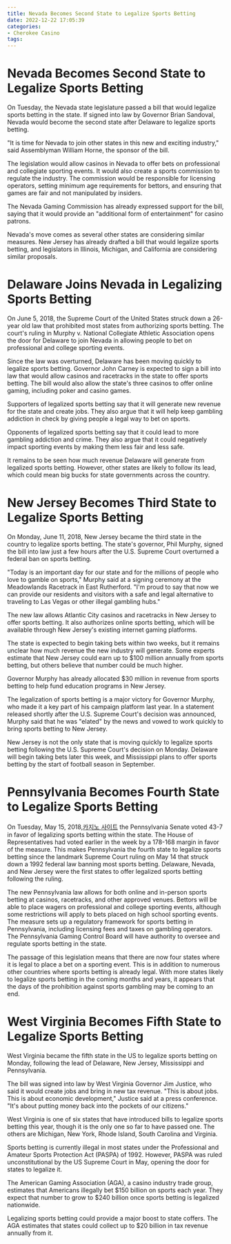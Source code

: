 ```yaml
---
title: Nevada Becomes Second State to Legalize Sports Betting
date: 2022-12-22 17:05:39
categories:
- Cherokee Casino
tags:
---
```



#  Nevada Becomes Second State to Legalize Sports Betting

On Tuesday, the Nevada state legislature passed a bill that would legalize sports betting in the state. If signed into law by Governor Brian Sandoval, Nevada would become the second state after Delaware to legalize sports betting.

"It is time for Nevada to join other states in this new and exciting industry," said Assemblyman William Horne, the sponsor of the bill.

The legislation would allow casinos in Nevada to offer bets on professional and collegiate sporting events. It would also create a sports commission to regulate the industry. The commission would be responsible for licensing operators, setting minimum age requirements for bettors, and ensuring that games are fair and not manipulated by insiders.

The Nevada Gaming Commission has already expressed support for the bill, saying that it would provide an "additional form of entertainment" for casino patrons.

Nevada's move comes as several other states are considering similar measures. New Jersey has already drafted a bill that would legalize sports betting, and legislators in Illinois, Michigan, and California are considering similar proposals.

#  Delaware Joins Nevada in Legalizing Sports Betting

On June 5, 2018, the Supreme Court of the United States struck down a 26-year old law that prohibited most states from authorizing sports betting. The court's ruling in Murphy v. National Collegiate Athletic Association opens the door for Delaware to join Nevada in allowing people to bet on professional and college sporting events.

Since the law was overturned, Delaware has been moving quickly to legalize sports betting. Governor John Carney is expected to sign a bill into law that would allow casinos and racetracks in the state to offer sports betting. The bill would also allow the state's three casinos to offer online gaming, including poker and casino games.

Supporters of legalized sports betting say that it will generate new revenue for the state and create jobs. They also argue that it will help keep gambling addiction in check by giving people a legal way to bet on sports.

Opponents of legalized sports betting say that it could lead to more gambling addiction and crime. They also argue that it could negatively impact sporting events by making them less fair and less safe.

It remains to be seen how much revenue Delaware will generate from legalized sports betting. However, other states are likely to follow its lead, which could mean big bucks for state governments across the country.

#  New Jersey Becomes Third State to Legalize Sports Betting

On Monday, June 11, 2018, New Jersey became the third state in the country to legalize sports betting. The state's governor, Phil Murphy, signed the bill into law just a few hours after the U.S. Supreme Court overturned a federal ban on sports betting.

"Today is an important day for our state and for the millions of people who love to gamble on sports," Murphy said at a signing ceremony at the Meadowlands Racetrack in East Rutherford. "I'm proud to say that now we can provide our residents and visitors with a safe and legal alternative to traveling to Las Vegas or other illegal gambling hubs."

The new law allows Atlantic City casinos and racetracks in New Jersey to offer sports betting. It also authorizes online sports betting, which will be available through New Jersey's existing internet gaming platforms.

The state is expected to begin taking bets within two weeks, but it remains unclear how much revenue the new industry will generate. Some experts estimate that New Jersey could earn up to $100 million annually from sports betting, but others believe that number could be much higher.

Governor Murphy has already allocated $30 million in revenue from sports betting to help fund education programs in New Jersey.

The legalization of sports betting is a major victory for Governor Murphy, who made it a key part of his campaign platform last year. In a statement released shortly after the U.S. Supreme Court's decision was announced, Murphy said that he was "elated" by the news and vowed to work quickly to bring sports betting to New Jersey.



New Jersey is not the only state that is moving quickly to legalize sports betting following the U.S. Supreme Court's decision on Monday. Delaware will begin taking bets later this week, and Mississippi plans to offer sports betting by the start of football season in September.

#  Pennsylvania Becomes Fourth State to Legalize Sports Betting

On Tuesday, May 15, 2018,[카지노 사이트](https://choegocasino.com/) the Pennsylvania Senate voted 43-7 in favor of legalizing sports betting within the state. The House of Representatives had voted earlier in the week by a 178-168 margin in favor of the measure. This makes Pennsylvania the fourth state to legalize sports betting since the landmark Supreme Court ruling on May 14 that struck down a 1992 federal law banning most sports betting. Delaware, Nevada, and New Jersey were the first states to offer legalized sports betting following the ruling.

The new Pennsylvania law allows for both online and in-person sports betting at casinos, racetracks, and other approved venues. Bettors will be able to place wagers on professional and college sporting events, although some restrictions will apply to bets placed on high school sporting events. The measure sets up a regulatory framework for sports betting in Pennsylvania, including licensing fees and taxes on gambling operators. The Pennsylvania Gaming Control Board will have authority to oversee and regulate sports betting in the state.

The passage of this legislation means that there are now four states where it is legal to place a bet on a sporting event. This is in addition to numerous other countries where sports betting is already legal. With more states likely to legalize sports betting in the coming months and years, it appears that the days of the prohibition against sports gambling may be coming to an end.

#  West Virginia Becomes Fifth State to Legalize Sports Betting

West Virginia became the fifth state in the US to legalize sports betting on Monday, following the lead of Delaware, New Jersey, Mississippi and Pennsylvania.

The bill was signed into law by West Virginia Governor Jim Justice, who said it would create jobs and bring in new tax revenue. "This is about jobs. This is about economic development," Justice said at a press conference. "It's about putting money back into the pockets of our citizens."

West Virginia is one of six states that have introduced bills to legalize sports betting this year, though it is the only one so far to have passed one. The others are Michigan, New York, Rhode Island, South Carolina and Virginia.

Sports betting is currently illegal in most states under the Professional and Amateur Sports Protection Act (PASPA) of 1992. However, PASPA was ruled unconstitutional by the US Supreme Court in May, opening the door for states to legalize it.

The American Gaming Association (AGA), a casino industry trade group, estimates that Americans illegally bet $150 billion on sports each year. They expect that number to grow to $240 billion once sports betting is legalized nationwide.

Legalizing sports betting could provide a major boost to state coffers. The AGA estimates that states could collect up to $20 billion in tax revenue annually from it.